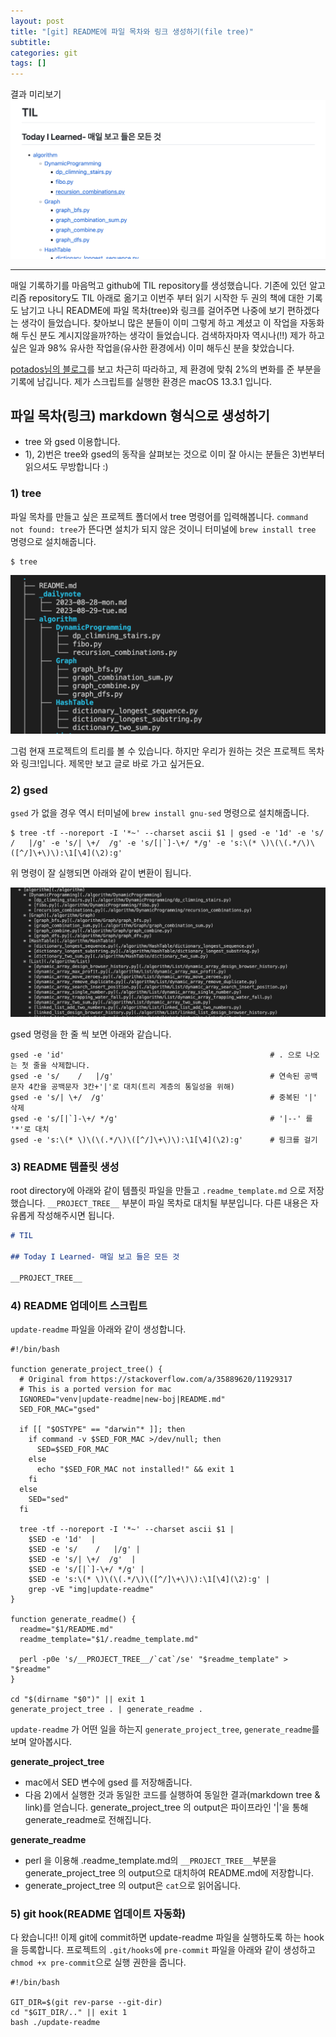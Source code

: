 ```yaml
---
layout: post
title: "[git] README에 파일 목차와 링크 생성하기(file tree)"
subtitle:
categories: git
tags: []
---
```


결과 미리보기
![img](https://github.com/aohus/aohus.github.io/blob/main/assets/images/posts/2023-08-30-blog0.png?raw=true)

---

매일 기록하기를 마음먹고 github에 TIL repository를 생성했습니다. 기존에 있던 알고리즘 repository도 TIL 아래로 옮기고 이번주 부터 읽기 시작한 두 권의 책에 대한 기록도 남기고 나니 README에 파일 목차(tree)와 링크를 걸어주면 나중에 보기 편하겠다는 생각이 들었습니다. 찾아보니 많은 분들이 이미 그렇게 하고 계셨고 이 작업을 자동화 해 두신 분도 계시지않을까?하는 생각이 들었습니다. 검색하자마자 역시나(!!) 제가 하고 싶은 일과 98% 유사한 작업을(유사한 환경에서) 이미 해두신 분을 찾았습니다. 

[potados님의 블로그](https://blog.potados.com/dev/directory-listing-in-readme/)를 보고 차근히 따라하고, 제 환경에 맞춰 2%의 변화를 준 부분을 기록에 남깁니다. 
제가 스크립트를 실행한 환경은 macOS 13.3.1 입니다.


## 파일 목차(링크) markdown 형식으로 생성하기
- tree 와 gsed 이용합니다.
- 1), 2)번은 tree와 gsed의 동작을 살펴보는 것으로 이미 잘 아시는 분들은 3)번부터 읽으셔도 무방합니다 :)

### 1) tree

파일 목차를 만들고 싶은 프로젝트 폴더에서 tree 명령어를 입력해봅니다. 
`command not found: tree`가 뜬다면 설치가 되지 않은 것이니 터미널에 `brew install tree` 명령으로 설치해줍니다. 

```shell
$ tree
```

![img](https://github.com/aohus/aohus.github.io/blob/main/assets/images/posts/2023-08-30-blog1.png?raw=true)

그럼 현재 프로젝트의 트리를 볼 수 있습니다. 하지만 우리가 원하는 것은 프로젝트 목차와 링크!입니다. 제목만 보고 글로 바로 가고 싶거든요. 

### 2) gsed

`gsed` 가 없을 경우 역시 터미널에 `brew install gnu-sed` 명령으로 설치해줍니다.

```shell
$ tree -tf --noreport -I '*~' --charset ascii $1 | gsed -e '1d' -e 's/    /   |/g' -e 's/| \+/  /g' -e 's/[|`]-\+/ */g' -e 's:\(* \)\(\(.*/\)\([^/]\+\)\):\1[\4](\2):g' 
```
위 명령이 잘 실행되면 아래와 같이 변환이 됩니다.

![img](https://github.com/aohus/aohus.github.io/blob/main/assets/images/posts/2023-08-30-blog2.png?raw=true)

gsed 명령을 한 줄 씩 보면 아래와 같습니다. 

```shell
gsed -e 'id'                                              # . 으로 나오는 첫 줄을 삭제합니다.
gsed -e 's/    /   |/g'                                   # 연속된 공백 문자 4칸을 공백문자 3칸+'|'로 대치(트리 계층의 통일성을 위해)
gsed -e 's/| \+/  /g'                                     # 중복된 '|' 삭제
gsed -e 's/[|`]-\+/ */g'                                  # '|--' 를 '*'로 대치
gsed -e 's:\(* \)\(\(.*/\)\([^/]\+\)\):\1[\4](\2):g'      # 링크를 걸기
```

### 3) README 템플릿 생성

root directory에 아래와 같이 템플릿 파일을 만들고 `.readme_template.md` 으로 저장했습니다. `__PROJECT_TREE__` 부분이 파일 목차로 대치될 부분입니다. 다른 내용은 자유롭게 작성해주시면 됩니다. 

```markdown
# TIL

## Today I Learned- 매일 보고 들은 모든 것

__PROJECT_TREE__
```

### 4) README 업데이트 스크립트

`update-readme` 파일을 아래와 같이 생성합니다.

```shell
#!/bin/bash

function generate_project_tree() {
  # Original from https://stackoverflow.com/a/35889620/11929317
  # This is a ported version for mac
  IGNORED="venv|update-readme|new-boj|README.md"
  SED_FOR_MAC="gsed"

  if [[ "$OSTYPE" == "darwin"* ]]; then
    if command -v $SED_FOR_MAC >/dev/null; then
      SED=$SED_FOR_MAC
    else
      echo "$SED_FOR_MAC not installed!" && exit 1
    fi
  else
    SED="sed"
  fi

  tree -tf --noreport -I '*~' --charset ascii $1 |
    $SED -e '1d'  |
    $SED -e 's/    /   |/g' |
    $SED -e 's/| \+/  /g'  |
    $SED -e 's/[|`]-\+/ */g' |
    $SED -e 's:\(* \)\(\(.*/\)\([^/]\+\)\):\1[\4](\2):g' |
    grep -vE "img|update-readme"
}

function generate_readme() {
  readme="$1/README.md"
  readme_template="$1/.readme_template.md"

  perl -p0e 's/__PROJECT_TREE__/`cat`/se' "$readme_template" > "$readme"
}

cd "$(dirname "$0")" || exit 1
generate_project_tree . | generate_readme .
```

`update-readme` 가 어떤 일을 하는지 `generate_project_tree`, `generate_readme`를 보며 알아봅시다. 

**generate_project_tree**
- mac에서 SED 변수에 gsed 를 저장해줍니다.
- 다음 2)에서 실행한 것과 동일한 코드를 실행하여 동일한 결과(markdown tree & link)를 얻습니다.
generate_project_tree 의 output은 파이프라인 '|'을 통해 generate_readme로 전해집니다. 

**generate_readme**
- perl 을 이용해 .readme_template.md의 `__PROJECT_TREE__`부분을 generate_project_tree 의 output으로 대치하여 README.md에 저장합니다.
- generate_project_tree 의 output은 `cat`으로 읽어옵니다. 


### 5) git hook(README 업데이트 자동화)

다 왔습니다!! 이제 git에 commit하면 update-readme 파일을 실행하도록 하는 hook을 등록합니다. 
프로젝트의 `.git/hooks`에 `pre-commit` 파일을 아래와 같이 생성하고 `chmod +x pre-commit`으로 실행 권한을 줍니다. 

```shell
#!/bin/bash

GIT_DIR=$(git rev-parse --git-dir)
cd "$GIT_DIR/.." || exit 1 
bash ./update-readme
```

